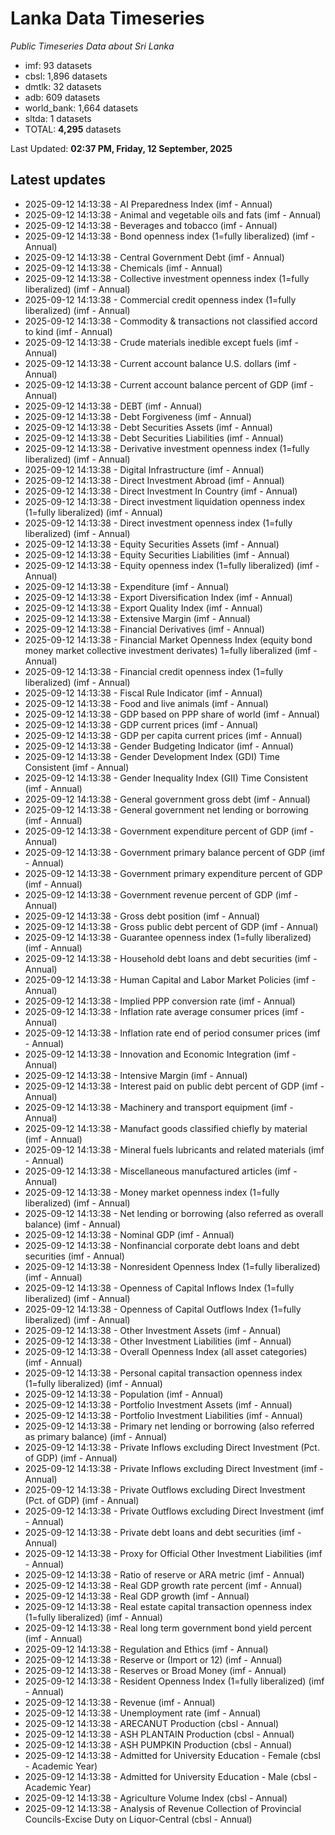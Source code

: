 # Lanka Data Timeseries
*Public Timeseries Data about Sri Lanka*

* imf: 93 datasets
* cbsl: 1,896 datasets
* dmtlk: 32 datasets
* adb: 609 datasets
* world_bank: 1,664 datasets
* sltda: 1 datasets
* TOTAL: **4,295** datasets

Last Updated: **02:37 PM, Friday, 12 September, 2025**

## Latest updates

* 2025-09-12 14:13:38 - AI Preparedness Index (imf - Annual)
* 2025-09-12 14:13:38 - Animal and vegetable oils and fats (imf - Annual)
* 2025-09-12 14:13:38 - Beverages and tobacco (imf - Annual)
* 2025-09-12 14:13:38 - Bond openness index (1=fully liberalized) (imf - Annual)
* 2025-09-12 14:13:38 - Central Government Debt (imf - Annual)
* 2025-09-12 14:13:38 - Chemicals (imf - Annual)
* 2025-09-12 14:13:38 - Collective investment openness index (1=fully liberalized) (imf - Annual)
* 2025-09-12 14:13:38 - Commercial credit openness index (1=fully liberalized) (imf - Annual)
* 2025-09-12 14:13:38 - Commodity & transactions not classified accord to kind (imf - Annual)
* 2025-09-12 14:13:38 - Crude materials inedible except fuels (imf - Annual)
* 2025-09-12 14:13:38 - Current account balance U.S. dollars (imf - Annual)
* 2025-09-12 14:13:38 - Current account balance percent of GDP (imf - Annual)
* 2025-09-12 14:13:38 - DEBT (imf - Annual)
* 2025-09-12 14:13:38 - Debt Forgiveness (imf - Annual)
* 2025-09-12 14:13:38 - Debt Securities Assets (imf - Annual)
* 2025-09-12 14:13:38 - Debt Securities Liabilities (imf - Annual)
* 2025-09-12 14:13:38 - Derivative investment openness index (1=fully liberalized) (imf - Annual)
* 2025-09-12 14:13:38 - Digital Infrastructure (imf - Annual)
* 2025-09-12 14:13:38 - Direct Investment Abroad (imf - Annual)
* 2025-09-12 14:13:38 - Direct Investment In Country (imf - Annual)
* 2025-09-12 14:13:38 - Direct investment liquidation openness index (1=fully liberalized) (imf - Annual)
* 2025-09-12 14:13:38 - Direct investment openness index (1=fully liberalized) (imf - Annual)
* 2025-09-12 14:13:38 - Equity Securities Assets (imf - Annual)
* 2025-09-12 14:13:38 - Equity Securities Liabilities (imf - Annual)
* 2025-09-12 14:13:38 - Equity openness index (1=fully liberalized) (imf - Annual)
* 2025-09-12 14:13:38 - Expenditure (imf - Annual)
* 2025-09-12 14:13:38 - Export Diversification Index (imf - Annual)
* 2025-09-12 14:13:38 - Export Quality Index (imf - Annual)
* 2025-09-12 14:13:38 - Extensive Margin (imf - Annual)
* 2025-09-12 14:13:38 - Financial Derivatives (imf - Annual)
* 2025-09-12 14:13:38 - Financial Market Openness Index (equity bond money market collective investment derivates) 1=fully liberalized (imf - Annual)
* 2025-09-12 14:13:38 - Financial credit openness index (1=fully liberalized) (imf - Annual)
* 2025-09-12 14:13:38 - Fiscal Rule Indicator (imf - Annual)
* 2025-09-12 14:13:38 - Food and live animals (imf - Annual)
* 2025-09-12 14:13:38 - GDP based on PPP share of world (imf - Annual)
* 2025-09-12 14:13:38 - GDP current prices (imf - Annual)
* 2025-09-12 14:13:38 - GDP per capita current prices (imf - Annual)
* 2025-09-12 14:13:38 - Gender Budgeting Indicator (imf - Annual)
* 2025-09-12 14:13:38 - Gender Development Index (GDI) Time Consistent (imf - Annual)
* 2025-09-12 14:13:38 - Gender Inequality Index (GII) Time Consistent (imf - Annual)
* 2025-09-12 14:13:38 - General government gross debt (imf - Annual)
* 2025-09-12 14:13:38 - General government net lending or borrowing (imf - Annual)
* 2025-09-12 14:13:38 - Government expenditure percent of GDP (imf - Annual)
* 2025-09-12 14:13:38 - Government primary balance percent of GDP (imf - Annual)
* 2025-09-12 14:13:38 - Government primary expenditure percent of GDP (imf - Annual)
* 2025-09-12 14:13:38 - Government revenue percent of GDP (imf - Annual)
* 2025-09-12 14:13:38 - Gross debt position (imf - Annual)
* 2025-09-12 14:13:38 - Gross public debt percent of GDP (imf - Annual)
* 2025-09-12 14:13:38 - Guarantee openness index (1=fully liberalized) (imf - Annual)
* 2025-09-12 14:13:38 - Household debt loans and debt securities (imf - Annual)
* 2025-09-12 14:13:38 - Human Capital and Labor Market Policies (imf - Annual)
* 2025-09-12 14:13:38 - Implied PPP conversion rate (imf - Annual)
* 2025-09-12 14:13:38 - Inflation rate average consumer prices (imf - Annual)
* 2025-09-12 14:13:38 - Inflation rate end of period consumer prices (imf - Annual)
* 2025-09-12 14:13:38 - Innovation and Economic Integration (imf - Annual)
* 2025-09-12 14:13:38 - Intensive Margin (imf - Annual)
* 2025-09-12 14:13:38 - Interest paid on public debt percent of GDP (imf - Annual)
* 2025-09-12 14:13:38 - Machinery and transport equipment (imf - Annual)
* 2025-09-12 14:13:38 - Manufact goods classified chiefly by material (imf - Annual)
* 2025-09-12 14:13:38 - Mineral fuels lubricants and related materials (imf - Annual)
* 2025-09-12 14:13:38 - Miscellaneous manufactured articles (imf - Annual)
* 2025-09-12 14:13:38 - Money market openness index (1=fully liberalized) (imf - Annual)
* 2025-09-12 14:13:38 - Net lending or borrowing (also referred as overall balance) (imf - Annual)
* 2025-09-12 14:13:38 - Nominal GDP (imf - Annual)
* 2025-09-12 14:13:38 - Nonfinancial corporate debt loans and debt securities (imf - Annual)
* 2025-09-12 14:13:38 - Nonresident Openness Index (1=fully liberalized) (imf - Annual)
* 2025-09-12 14:13:38 - Openness of Capital Inflows Index (1=fully liberalized) (imf - Annual)
* 2025-09-12 14:13:38 - Openness of Capital Outflows Index (1=fully liberalized) (imf - Annual)
* 2025-09-12 14:13:38 - Other Investment Assets (imf - Annual)
* 2025-09-12 14:13:38 - Other Investment Liabilities (imf - Annual)
* 2025-09-12 14:13:38 - Overall Openness Index (all asset categories) (imf - Annual)
* 2025-09-12 14:13:38 - Personal capital transaction openness index (1=fully liberalized) (imf - Annual)
* 2025-09-12 14:13:38 - Population (imf - Annual)
* 2025-09-12 14:13:38 - Portfolio Investment Assets (imf - Annual)
* 2025-09-12 14:13:38 - Portfolio Investment Liabilities (imf - Annual)
* 2025-09-12 14:13:38 - Primary net lending or borrowing (also referred as primary balance) (imf - Annual)
* 2025-09-12 14:13:38 - Private Inflows excluding Direct Investment (Pct. of GDP) (imf - Annual)
* 2025-09-12 14:13:38 - Private Inflows excluding Direct Investment (imf - Annual)
* 2025-09-12 14:13:38 - Private Outflows excluding Direct Investment (Pct. of GDP) (imf - Annual)
* 2025-09-12 14:13:38 - Private Outflows excluding Direct Investment (imf - Annual)
* 2025-09-12 14:13:38 - Private debt loans and debt securities (imf - Annual)
* 2025-09-12 14:13:38 - Proxy for Official Other Investment Liabilities (imf - Annual)
* 2025-09-12 14:13:38 - Ratio of reserve or ARA metric (imf - Annual)
* 2025-09-12 14:13:38 - Real GDP growth rate percent (imf - Annual)
* 2025-09-12 14:13:38 - Real GDP growth (imf - Annual)
* 2025-09-12 14:13:38 - Real estate capital transaction openness index (1=fully liberalized) (imf - Annual)
* 2025-09-12 14:13:38 - Real long term government bond yield percent (imf - Annual)
* 2025-09-12 14:13:38 - Regulation and Ethics (imf - Annual)
* 2025-09-12 14:13:38 - Reserve or (Import or 12) (imf - Annual)
* 2025-09-12 14:13:38 - Reserves or Broad Money (imf - Annual)
* 2025-09-12 14:13:38 - Resident Openness Index (1=fully liberalized) (imf - Annual)
* 2025-09-12 14:13:38 - Revenue (imf - Annual)
* 2025-09-12 14:13:38 - Unemployment rate (imf - Annual)
* 2025-09-12 14:13:38 - ARECANUT Production (cbsl - Annual)
* 2025-09-12 14:13:38 - ASH PLANTAIN Production (cbsl - Annual)
* 2025-09-12 14:13:38 - ASH PUMPKIN Production (cbsl - Annual)
* 2025-09-12 14:13:38 - Admitted for University Education - Female (cbsl - Academic Year)
* 2025-09-12 14:13:38 - Admitted for University Education - Male (cbsl - Academic Year)
* 2025-09-12 14:13:38 - Agriculture Volume Index (cbsl - Annual)
* 2025-09-12 14:13:38 - Analysis of Revenue Collection of Provincial Councils-Excise Duty on Liquor-Central (cbsl - Annual)